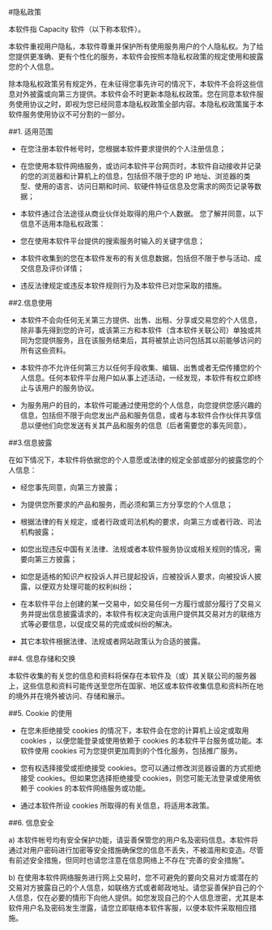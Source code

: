 #隐私政策

本软件指 Capacity 软件（以下称本软件）。

本软件重视用户隐私，本软件尊重并保护所有使用服务用户的个人隐私权。为了给您提供更准确、更有个性化的服务，本软件会按照本隐私权政策的规定使用和披露您的个人信息。

除本隐私权政策另有规定外，在未征得您事先许可的情况下，本软件不会将这些信息对外披露或向第三方提供。本软件会不时更新本隐私权政策。您在同意本软件服务使用协议之时，即视为您已经同意本隐私权政策全部内容。本隐私权政策属于本软件服务使用协议不可分割的一部分。

##1. 适用范围

- 在您注册本软件帐号时，您根据本软件要求提供的个人注册信息；

- 在您使用本软件网络服务，或访问本软件平台网页时，本软件自动接收并记录的您的浏览器和计算机上的信息，包括但不限于您的 IP 地址、浏览器的类型、使用的语言、访问日期和时间、软硬件特征信息及您需求的网页记录等数据；

- 本软件通过合法途径从商业伙伴处取得的用户个人数据。
  您了解并同意，以下信息不适用本隐私权政策：

- 您在使用本软件平台提供的搜索服务时输入的关键字信息；

- 本软件收集到的您在本软件发布的有关信息数据，包括但不限于参与活动、成交信息及评价详情；

- 违反法律规定或违反本软件规则行为及本软件已对您采取的措施。

##2.信息使用

- 本软件不会向任何无关第三方提供、出售、出租、分享或交易您的个人信息，除非事先得到您的许可，或该第三方和本软件（含本软件关联公司）单独或共同为您提供服务，且在该服务结束后，其将被禁止访问包括其以前能够访问的所有这些资料。

- 本软件亦不允许任何第三方以任何手段收集、编辑、出售或者无偿传播您的个人信息。任何本软件平台用户如从事上述活动，一经发现，本软件有权立即终止与该用户的服务协议。

- 为服务用户的目的，本软件可能通过使用您的个人信息，向您提供您感兴趣的信息，包括但不限于向您发出产品和服务信息，或者与本软件合作伙伴共享信息以便他们向您发送有关其产品和服务的信息（后者需要您的事先同意）。

##3.信息披露

在如下情况下，本软件将依据您的个人意愿或法律的规定全部或部分的披露您的个人信息：

- 经您事先同意，向第三方披露；

- 为提供您所要求的产品和服务，而必须和第三方分享您的个人信息；

- 根据法律的有关规定，或者行政或司法机构的要求，向第三方或者行政、司法机构披露；

- 如您出现违反中国有关法律、法规或者本软件服务协议或相关规则的情况，需要向第三方披露；

- 如您是适格的知识产权投诉人并已提起投诉，应被投诉人要求，向被投诉人披露，以便双方处理可能的权利纠纷；

- 在本软件平台上创建的某一交易中，如交易任何一方履行或部分履行了交易义务并提出信息披露请求的，本软件有权决定向该用户提供其交易对方的联络方式等必要信息，以促成交易的完成或纠纷的解决。

- 其它本软件根据法律、法规或者网站政策认为合适的披露。

##4. 信息存储和交换

本软件收集的有关您的信息和资料将保存在本软件及（或）其关联公司的服务器上，这些信息和资料可能传送至您所在国家、地区或本软件收集信息和资料所在地的境外并在境外被访问、存储和展示。

##5. Cookie 的使用

- 在您未拒绝接受 cookies 的情况下，本软件会在您的计算机上设定或取用 cookies
  ，以便您能登录或使用依赖于 cookies 的本软件平台服务或功能。本软件使用 cookies 可为您提供更加周到的个性化服务，包括推广服务。

- 您有权选择接受或拒绝接受 cookies。您可以通过修改浏览器设置的方式拒绝接受 cookies。但如果您选择拒绝接受 cookies，则您可能无法登录或使用依赖于 cookies 的本软件网络服务或功能。

- 通过本软件所设 cookies 所取得的有关信息，将适用本政策。

##6. 信息安全

a) 本软件帐号均有安全保护功能，请妥善保管您的用户名及密码信息。本软件将通过对用户密码进行加密等安全措施确保您的信息不丢失，不被滥用和变造。尽管有前述安全措施，但同时也请您注意在信息网络上不存在“完善的安全措施”。

b) 在使用本软件网络服务进行网上交易时，您不可避免的要向交易对方或潜在的交易对方披露自己的个人信息，如联络方式或者邮政地址。请您妥善保护自己的个人信息，仅在必要的情形下向他人提供。如您发现自己的个人信息泄密，尤其是本软件用户名及密码发生泄露，请您立即联络本软件客服，以便本软件采取相应措施。
